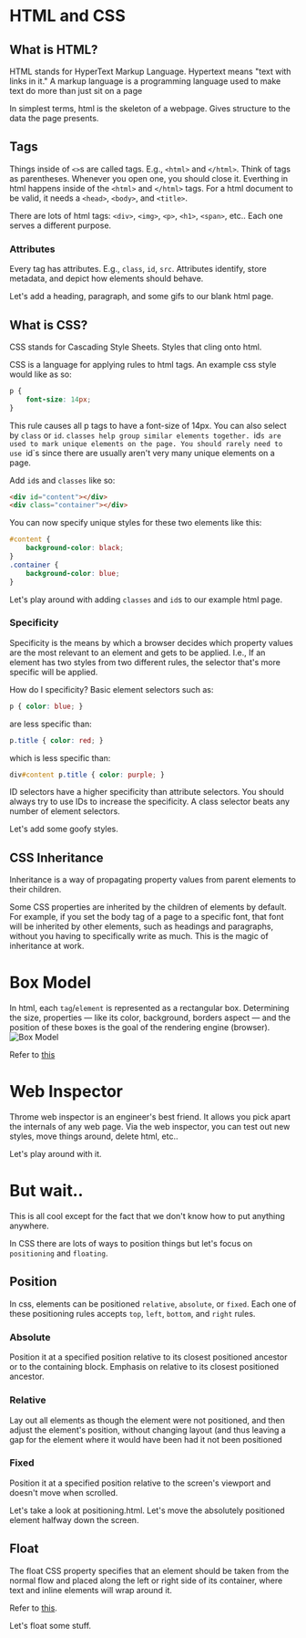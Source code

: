# HTML and CSS

## What is HTML?

HTML stands for HyperText Markup Language. Hypertext means "text with links in it."
A markup language is a programming language used to make text do more than just sit on a page

In simplest terms, html is the skeleton of a webpage. Gives structure to the data the page presents.

## Tags
Things inside of `<>`s are called tags. E.g., `<html>` and `</html>`. Think of tags as parentheses. Whenever you open one, you should close it.
Everthing in html happens inside of the `<html>` and `</html>` tags. For a html document to be valid, it needs a `<head>`, `<body>`, and `<title>`.

There are lots of html tags: `<div>`, `<img>`, `<p>`, `<h1>`, `<span>`, etc.. Each one serves a different purpose.

### Attributes
Every tag has attributes. E.g., `class`, `id`, `src`. Attributes identify, store metadata, and depict how elements should behave.


Let's add a heading, paragraph, and some gifs to our blank html page.

## What is CSS?
CSS stands for Cascading Style Sheets. Styles that cling onto html.

CSS is a language for applying rules to html tags. An example css style would like as so:

```css
p {
    font-size: 14px;
}
```
This rule causes all p tags to have a font-size of 14px. You can also select by `class` or `id`. `classes help group similar elements together. `id`s are used to mark unique elements on the page. You should rarely need to use `id`s since there are usually aren't very many unique elements on a page.

Add `id`s and `classes` like so:
```html
<div id="content"></div>
<div class="container"></div>
```

You can now specify unique styles for these two elements like this:
```css
#content {
    background-color: black;
}
.container {
    background-color: blue;
}
```

Let's play around with adding `classes` and `id`s to our example html page.

### Specificity
Specificity is the means by which a browser decides which property values are the most relevant to an element and gets to be applied. I.e., If an element has two styles from two different rules, the selector that's more specific will be applied.

How do I specificity?
Basic element selectors such as:
```css
p { color: blue; }
```
are less specific than:
```css
p.title { color: red; }
```
which is less specific than:
```css
div#content p.title { color: purple; }
```

ID selectors have a higher specificity than attribute selectors.
You should always try to use IDs to increase the specificity.
A class selector beats any number of element selectors.

Let's add some goofy styles.

## CSS Inheritance
Inheritance is a way of propagating property values from parent elements to their children.

Some CSS properties are inherited by the children of elements by default. For example, if you set the body tag of a page to a specific font, that font will be inherited by other elements, such as headings and paragraphs, without you having to specifically write as much. This is the magic of inheritance at work.


# Box Model
In html, each `tag`/`element` is represented as a rectangular box. Determining the size, properties — like its color, background, borders aspect — and the position of these boxes is the goal of the rendering engine (browser).
![Box Model](https://developer.mozilla.org/files/72/boxmodel%20(1).png)

Refer to [this](https://developer.mozilla.org/en-US/docs/Web/CSS/box_model)

# Web Inspector
Throme web inspector is an engineer's best friend. It allows you pick apart the internals of any web page. Via the web inspector, you can test out new styles, move things around, delete html, etc..

Let's play around with it.

# But wait..
This is all cool except for the fact that we don't know how to put anything anywhere.

In CSS there are lots of ways to position things but let's focus on `positioning` and `floating`.

## Position
In css, elements can be positioned `relative`, `absolute`, or `fixed`. Each one of these positioning rules accepts `top`, `left`, `bottom`, and `right` rules.

### Absolute
Position it at a specified position relative to its closest positioned ancestor or to the containing block. Emphasis on relative to its closest positioned ancestor.
### Relative
Lay out all elements as though the element were not positioned, and then adjust the element's position, without changing layout (and thus leaving a gap for the element where it would have been had it not been positioned
### Fixed
Position it at a specified position relative to the screen's viewport and doesn't move when scrolled.

Let's take a look at positioning.html. Let's move the absolutely positioned element halfway down the screen.

## Float
The float CSS property specifies that an element should be taken from the normal flow and placed along the left or right side of its container, where text and inline elements will wrap around it.

Refer to [this](http://css-tricks.com/all-about-floats/).

Let's float some stuff.

